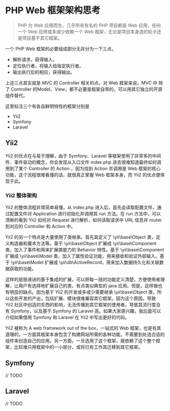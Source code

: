 # PHP Web 框架架构思考

> PHP 为 Web 应用而生，几乎所有有名的 PHP 项目都是 Web 应用，任何一个 Web 应用或多或少依赖一个 Web 框架，无论是项目本身造的轮子还是项目基于其它框架。

一个 PHP Web 框架的必要组成部分无非分为一下三点。

- 解析请求，获得输入。
- 定位执行者，将输入给指定执行者。
- 输出执行后的相应，获得输出。

上述三点其实就是 MVC 的 Controller 相关的点。对 Web 框架来说，MVC 中 除了 Controller  的Model、View，都不必要是框架自带的，可以用其它独立的开源组件替代。

这里标注三个有各自鲜明特性的框架分别是

- Yii2
- Symfony
- Laravel

## Yii2 

Yii2 的优点在与易于理解，由于 Symfony、Laravel 等框架使用了非常多的中间件、事件驱动的概念，你会发现从入口文件 index.php 进去很难知道最终如何调用到了某个 Controller 的 Action ，因为找到 Action 并调用是 Web 框架的核心功能，这个流程很难看懂的话，就很真正掌握 Web 框架本身，而 Yii2 的优点便体现于此。

### Yii2 整体架构

Yii2 的整体流程非常简单易懂，从 index.php 进入后，首先会读取配置文件，通过配置文件对 Application 进行初始化并调用其 run 方法。在 run 方法中，可以清晰的看到 Yii2 如何对 Request 进行解析，如何读取请求中 URL 信息并 router 到对应的 Controller 和 Action 中。

Yii2 的另一个特点是大量使用了类继承。首先其定义了 \yii\base\Object 类，定义构造器和魔术方法等。基于 \yii\base\Object 扩展成 \yii\base\Component 类，加入了事件和用来扩展类能力的 Behavior 特性。基于 \yii\base\Component 扩展成 \yii\base\Model 类，加入了属性验证功能，用来接收和验证外部输入。基于 \yii\base\Model 扩展成 \yii\db\ActiveRecord，用来加入数据持久化和关联数据获取的功能。

这样的层层递进的基于集成的扩展，可以把每一层的功能定义清楚，方便使用者理解，让用户有选择地扩展自己的类，有点类似典型的 java 应用。但是，这样做也有明显的缺点。因为基于 Yii2 的开发或多或少需要继承 \yii\base\Object 类，所以这些开发的产出，包括扩展、模块很难兼容其它框架。因为这个原因，导致 Yii2 社区中创造的东西的影响，无法传播到其它框架的使用者，导致其流行度没有 Symfony，以及基于 Symfony 的 Laravel 高。如果大家感兴趣，我后面可以介绍如果借用 Symfony 和 Laravel 在 Yii2 中写出更好的代码。

Yii2 被称为 A web framework out of the box，一站式的 Web 框架，也是有其道理的。一方面其框架本身包含了构建网站所需的各种功能，不需要到处选合适的组件来创造自己的应用。另一方面，一旦选用了这个框架，就依赖了这个整个框架，比较难只用框架中的一小部分，或将已有工作其迁移到其它框架。

## Symfony

// TODO

## Laravel

// TODO
